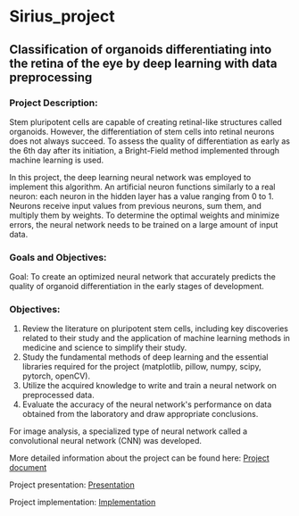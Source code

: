 # Sirius_project

## Classification of organoids differentiating into the retina of the eye by deep learning with data preprocessing

### Project Description:

Stem pluripotent cells are capable of creating retinal-like structures called organoids. However, the differentiation of stem cells into retinal neurons does not always succeed. To assess the quality of differentiation as early as the 6th day after its initiation, a Bright-Field method implemented through machine learning is used.

In this project, the deep learning neural network was employed to implement this algorithm. An artificial neuron functions similarly to a real neuron: each neuron in the hidden layer has a value ranging from 0 to 1. Neurons receive input values from previous neurons, sum them, and multiply them by weights. To determine the optimal weights and minimize errors, the neural network needs to be trained on a large amount of input data.

### Goals and Objectives:

Goal: To create an optimized neural network that accurately predicts the quality of organoid differentiation in the early stages of development.

### Objectives:

1. Review the literature on pluripotent stem cells, including key discoveries related to their study and the application of machine learning methods in medicine and science to simplify their study.
2. Study the fundamental methods of deep learning and the essential libraries required for the project (matplotlib, pillow, numpy, scipy, pytorch, openCV).
3. Utilize the acquired knowledge to write and train a neural network on preprocessed data.
4. Evaluate the accuracy of the neural network's performance on data obtained from the laboratory and draw appropriate conclusions.

For image analysis, a specialized type of neural network called a convolutional neural network (CNN) was developed.

More detailed information about the project can be found here: [Project document](https://github.com/Katya0208/Sirius_project/blob/main/full_description_of_the_project.pdf)

Project presentation: [Presentation](https://github.com/Katya0208/Sirius_project/blob/main/Project_presentation.pdf)

Project implementation: [Implementation](https://github.com/Katya0208/Sirius_project/blob/main/ResNet50v2.ipynb)
